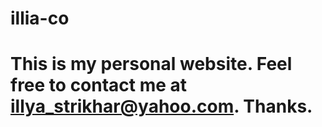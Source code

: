 # illia-co

# This is my personal website. Feel free to contact me at illya_strikhar@yahoo.com. Thanks.
